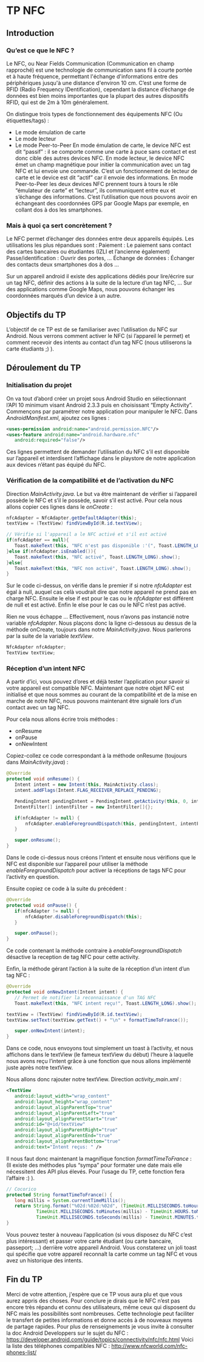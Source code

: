 # TP NFC

## Introduction
### Qu’est ce que le NFC ?
Le NFC, ou Near Fields Communication (Communication en champ rapproché) est une technologie de communication sans fil à courte portée et à haute fréquence, permettant l'échange d'informations entre des périphériques jusqu'à une distance d'environ 10 cm.
C’est une forme de RFID (Radio Frequency IDentification), cependant la distance d’échange de données est bien moins importantes que la plupart des autres dispositifs RFID, qui est de 2m à 10m généralement.


On distingue trois types de fonctionnement des équipements NFC (Ou étiquettes/tags) : 
- Le mode émulation de carte
- Le mode lecteur
- Le mode Peer-to-Peer
En mode émulation de carte, le device NFC est dit “passif” : il se comporte comme une carte à puce sans contact et est donc cible des autres devices NFC.
En mode lecteur, le device NFC émet un champ magnétique pour initier la communication avec un tag NFC et lui envoie une commande. C’est un fonctionnement de lecteur de carte et le device est dit “actif” car il envoie des informations.
En mode Peer-to-Peer les deux devices NFC prennent tours à tours le rôle “émulateur de carte” et “lecteur”, ils communiquent entre eux et s’échange des informations. C’est l’utilisation que nous pouvons avoir en échangeant des coordonnées GPS par Google Maps par exemple, en collant dos à dos les smartphones.


### Mais à quoi ça sert concrètement ?
Le NFC permet d’échanger des données entre deux appareils équipés.
Les utilisations les plus répandues sont :
Paiement : Le paiement sans contact des cartes bancaires ou étudiantes (IZLI et l’ancienne également)
Passe/identification : Ouvrir des portes, ...
Échange de données : Échanger des contacts deux smartphones dos à dos
…


Sur un appareil android il existe des applications dédiés pour lire/écrire sur un tag NFC, définir des actions à la suite de la lecture d’un tag NFC, …
Sur des applications comme Google Maps, nous pouvons échanger les coordonnées marqués d’un device à un autre.

## Objectifs du TP
L’objectif de ce TP est de se familiariser avec l’utilisation du NFC sur Android.
Nous verrons comment activer le NFC (si l’appareil le permet) et comment recevoir des intents au contact d’un tag NFC (nous utiliserons la carte étudiants ;) ).

## Déroulement du TP

### Initialisation du projet
On va tout d’abord créer un projet sous Android Studio en sélectionnant l’API 10 minimum visant Android 2.3.3 puis en choisissant “Empty Activity”.
Commençons par paramétrer notre application pour manipuler le NFC.
Dans *AndroidManifest.xml*, ajoutez ces lignes :

```xml
<uses-permission android:name="android.permission.NFC"/>
<uses-feature android:name="android.hardware.nfc"
   android:required="false"/>
```

Ces lignes permettent de demander l’utilisation du NFC s’il est disponible sur l’appareil et interdisent l’affichage dans le playstore de notre application aux devices n’étant pas équipé du NFC.

### Vérification de la compatibilité et de l’activation du NFC


Direction *MainActivity.java*. Le but va être maintenant de vérifier si l’appareil possède le NFC et s’il le possède, savoir s’il est activé. Pour cela nous allons copier ces lignes dans le *onCreate* :

```java
nfcAdapter = NfcAdapter.getDefaultAdapter(this);
textView = (TextView) findViewById(R.id.textView);
```

```java
// Vérifie si l'appareil a le NFC activé et s'il est activé
if(nfcAdapter == null){
   Toast.makeText(this, "NFC n'est pas disponible :'(", Toast.LENGTH_LONG).show();
}else if(nfcAdapter.isEnabled()){
   Toast.makeText(this, "NFC activé", Toast.LENGTH_LONG).show();
}else{
   Toast.makeText(this, "NFC non activé", Toast.LENGTH_LONG).show();
}
```

Sur le code ci-dessus, on vérifie dans le premier if si notre *nfcAdapter* est égal à null, auquel cas celà voudrait dire que notre appareil ne prend pas en charge NFC.
Ensuite le else if est pour le cas ou le *nfcAdapter* est différent de null et est activé. Enfin le else pour le cas ou le NFC n’est pas activé.


Rien ne vous échappe … Effectivement, nous n’avons pas instancié notre variable *nfcAdapter*. Nous plaçons donc la ligne ci-dessous au dessus de la méthode onCreate, toujours dans notre *MainActivity.java*. Nous parlerons par la suite de la variable *textView*.

```java
NfcAdapter nfcAdapter;
TextView textView;
```

### Réception d’un intent NFC


A partir d’ici, vous pouvez d’ores et déjà tester l’application pour savoir si votre appareil est compatible NFC. Maintenant que notre objet NFC est initialisé et que nous sommes au courant de la compatibilité et de la mise en marche de notre NFC, nous pouvons maintenant être signalé lors d’un contact avec un tag NFC.


Pour cela nous allons écrire trois méthodes :
- onResume
- onPause
- onNewIntent


Copiez-collez ce code correspondant à la méthode onResume (toujours dans *MainActivity.java*) :

```java
@Override
protected void onResume() {
   Intent intent = new Intent(this, MainActivity.class);
   intent.addFlags(Intent.FLAG_RECEIVER_REPLACE_PENDING);

   PendingIntent pendingIntent = PendingIntent.getActivity(this, 0, intent, 0);
   IntentFilter[] intentFilter = new IntentFilter[]{};

   if(nfcAdapter != null) {
       nfcAdapter.enableForegroundDispatch(this, pendingIntent, intentFilter, null);
   }

   super.onResume();
}
```


Dans le code ci-dessus nous créons l’intent et ensuite nous vérifions que le NFC est disponible sur l’appareil pour utiliser la méthode *enableForegroundDispatch* pour activer la réceptions de tags NFC pour l’activity en question.


Ensuite copiez ce code à la suite du précédent :

```java
@Override
protected void onPause() {
   if(nfcAdapter != null) {
       nfcAdapter.disableForegroundDispatch(this);
   }

   super.onPause();
}
```

Ce code contenant la méthode contraire à *enableForegroundDispatch* désactive la reception de tag NFC pour cette activity.


Enfin, la méthode gérant l’action à la suite de la réception d’un intent d’un tag NFC :

```java
@Override
protected void onNewIntent(Intent intent) {
   // Permet de notifier la reconnaissance d'un TAG NFC
   Toast.makeText(this, "NFC intent reçu!", Toast.LENGTH_LONG).show();

textView = (TextView) findViewById(R.id.textView);
textView.setText(textView.getText() + "\n" + formatTimeToFrance());

   super.onNewIntent(intent);
}
```

Dans ce code, nous envoyons tout simplement un toast à l’activity, et nous affichons dans le textView (le fameux textView du début) l’heure à laquelle nous avons reçu l’intent grâce à une fonction que nous allons implémenté juste après notre textView. 


Nous allons donc rajouter notre textView. Direction *activity_main.xml* :

```xml
<TextView
   android:layout_width="wrap_content"
   android:layout_height="wrap_content"
   android:layout_alignParentTop="true"
   android:layout_alignParentLeft="true"
   android:layout_alignParentStart="true"
   android:id="@+id/textView"
   android:layout_alignParentRight="true"
   android:layout_alignParentEnd="true"
   android:layout_alignParentBottom="true"
   android:text="Intent reçus: " />
```

Il nous faut donc maintenant la magnifique fonction *formatTimeToFrance* :
(Il existe des méthodes plus “sympa” pour formater une date mais elle nécessitent des API plus élevés. Pour l’usage du TP, cette fonction fera l’affaire :) ).

```java
// Cocorico
protected String formatTimeToFrance() {
   long millis = System.currentTimeMillis();
   return String.format("%02d:%02d:%02d", (TimeUnit.MILLISECONDS.toHours(millis) % 24) + 1,
           TimeUnit.MILLISECONDS.toMinutes(millis) - TimeUnit.HOURS.toMinutes(TimeUnit.MILLISECONDS.toHours(millis)),
           TimeUnit.MILLISECONDS.toSeconds(millis) - TimeUnit.MINUTES.toSeconds(TimeUnit.MILLISECONDS.toMinutes(millis)));
}
```


Vous pouvez tester à nouveau l’application (si vous disposez du NFC c’est plus intéressant) et passer votre carte étudiant (ou carte bancaire, passeport; …) derrière votre appareil Android. Vous constaterez un joli toast qui spécifie que votre appareil reconnaît la carte comme un tag NFC et vous avez un historique des intents.

## Fin du TP
Merci de votre attention, j'espère que ce TP vous aura plu et que vous aurez appris des choses.
Pour conclure je dirais que le NFC n’est pas encore très répandu et connu des utilisateurs, même ceux qui disposent du NFC mais les possibilités sont nombreuses. 
Cette technologie peut faciliter le transfert de petites informations et donne accès à de nouveaux moyens de partage rapides.
Pour plus de renseignements je vous invite à consulter la doc Android Developpers sur le sujet du NFC : https://developer.android.com/guide/topics/connectivity/nfc/nfc.html
Voici la liste des téléphones compatibles NFC : http://www.nfcworld.com/nfc-phones-list/
